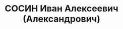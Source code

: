 ---
title: СОСИН Иван Алексеевич (Александрович)
description: "Род. в 1895, Ярославская обл., д. Дурдино, русский, член ВКП(б). Зам.\
  \ предс. Запоблисполкома \n  Арестован 22.07.1937. Обв. по ст. 58-7, 8, 11. Приговор:\
  \ 22.11.1937 – ВМН. Расстрелян 22.11.1937"
---